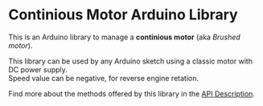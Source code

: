 # Continious Motor Arduino Library

This is an Arduino library to manage a **continious motor** (aka *Brushed motor*).

This library can be used by any Arduino sketch using a classic motor with DC power supply.  
Speed value can be negative, for reverse engine retation.

Find more about the methods offered by this library in the [API Description](API_description.md).  
